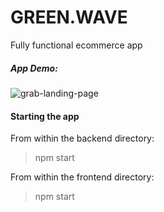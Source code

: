 # GREEN.WAVE

Fully functional ecommerce app

##### App Demo: 

![grab-landing-page](https://github.com/olga-kuriatnyk/ecommerce/blob/main/frontend/public/Demo.gif) 



#### Starting the app

From within the backend directory: 

> npm start

From within the frontend directory: 

> npm start
